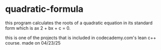 # quadratic-formula

this program calculates the roots of a quadratic equation in its standard form which is ax 2 + bx + c = 0.

this is one of the projects that is included in codecademy.com's lean c++ course.
made on 04/23/25
